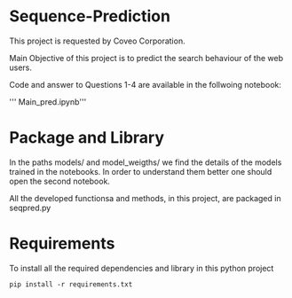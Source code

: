 # Sequence-Prediction

This project is requested by Coveo Corporation.

Main Objective of this project is to predict the  search behaviour of the web users.  

Code and answer to Questions 1-4 are available in the follwoing notebook:

''' Main_pred.ipynb'''

# Package and Library

In the paths models/ and model_weigths/ we find the details of the models trained in the notebooks. In order to understand them better one should open the second notebook.

All the developed functionsa and methods, in this project, are packaged in seqpred.py


# Requirements 

To install all the required dependencies and library in this python project

```pip install -r requirements.txt```


